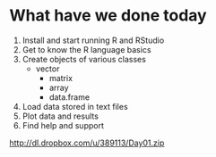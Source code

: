 # What have we done today

1. Install and start running R and RStudio
2. Get to know the R language basics
3. Create objects of various classes
    * vector
		* matrix
		* array
		* data.frame
4. Load data stored in text files
5. Plot data and results
6. Find help and support


http://dl.dropbox.com/u/389113/Day01.zip
